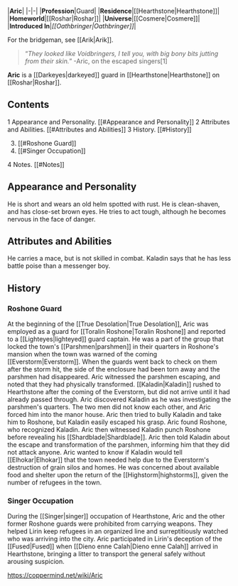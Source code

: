 |**Aric**|
|-|-|
|**Profession**|Guard|
|**Residence**|[[Hearthstone\|Hearthstone]]|
|**Homeworld**|[[Roshar\|Roshar]]|
|**Universe**|[[Cosmere\|Cosmere]]|
|**Introduced In**|*[[Oathbringer\|Oathbringer]]*|

For the bridgeman, see [[Arik\|Arik]].
>“*They looked like Voidbringers, I tell you, with big bony bits jutting from their skin.*”
\-Aric, on the escaped singers[1]


**Aric** is a [[Darkeyes\|darkeyed]] guard in [[Hearthstone\|Hearthstone]] on [[Roshar\|Roshar]].

## Contents

1 Appearance and Personality. [[#Appearance and Personality]] 
2 Attributes and Abilities. [[#Attributes and Abilities]] 
3 History. [[#History]] 

3. [[#Roshone Guard]] 
3. [[#Singer Occupation]] 


4 Notes. [[#Notes]] 


## Appearance and Personality
He is short and wears an old helm spotted with rust. He is clean-shaven, and has close-set brown eyes. He tries to act tough, although he becomes nervous in the face of danger.

## Attributes and Abilities
He carries a mace, but is not skilled in combat. Kaladin says that he has less battle poise than a messenger boy.

## History
### Roshone Guard
At the beginning of the [[True Desolation\|True Desolation]], Aric was employed as a guard for [[Toralin Roshone\|Toralin Roshone]] and reported to a [[Lighteyes\|lighteyed]] guard captain. He was a part of the group that locked the town's [[Parshmen\|parshmen]] in their quarters in Roshone's mansion when the town was warned of the coming [[Everstorm\|Everstorm]]. When the guards went back to check on them after the storm hit, the side of the enclosure had been torn away and the parshmen had disappeared. Aric witnessed the parshmen escaping, and noted that they had physically transformed.
[[Kaladin\|Kaladin]] rushed to Hearthstone after the coming of the Everstorm, but did not arrive until it had already passed through. Aric discovered Kaladin as he was investigating the parshmen's quarters. The two men did not know each other, and Aric forced him into the manor house. Aric then tried to bully Kaladin and take him to Roshone, but Kaladin easily escaped his grasp. Aric found Roshone, who recognized Kaladin. Aric then witnessed Kaladin punch Roshone before revealing his [[Shardblade\|Shardblade]].
Aric then told Kaladin about the escape and transformation of the parshmen, informing him that they did not attack anyone. Aric wanted to know if Kaladin would tell [[Elhokar\|Elhokar]] that the town needed help due to the Everstorm's destruction of grain silos and homes. He was concerned about available food and shelter upon the return of the [[Highstorm\|highstorms]], given the number of refugees in the town.

### Singer Occupation
During the [[Singer\|singer]] occupation of Hearthstone, Aric and the other former Roshone guards were prohibited from carrying weapons. They helped Lirin keep refugees in an organized line and surreptitiously watched who was arriving into the city. Aric participated in Lirin's deception of the [[Fused\|Fused]] when [[Dieno enne Calah\|Dieno enne Calah]] arrived in Hearthstone, bringing a litter to transport the general safely without arousing suspicion.



https://coppermind.net/wiki/Aric